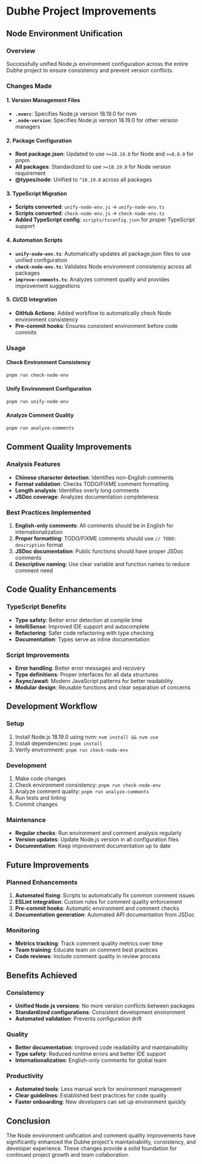 # Dubhe Project Improvements

## Node Environment Unification

### Overview
Successfully unified Node.js environment configuration across the entire Dubhe project to ensure consistency and prevent version conflicts.

### Changes Made

#### 1. Version Management Files
- **`.nvmrc`**: Specifies Node.js version 18.19.0 for nvm
- **`.node-version`**: Specifies Node.js version 18.19.0 for other version managers

#### 2. Package Configuration
- **Root package.json**: Updated to use `>=18.19.0` for Node and `>=8.0.0` for pnpm
- **All packages**: Standardized to use `>=18.19.0` for Node version requirement
- **@types/node**: Unified to `^18.19.0` across all packages

#### 3. TypeScript Migration
- **Scripts converted**: `unify-node-env.js` → `unify-node-env.ts`
- **Scripts converted**: `check-node-env.js` → `check-node-env.ts`
- **Added TypeScript config**: `scripts/tsconfig.json` for proper TypeScript support

#### 4. Automation Scripts
- **`unify-node-env.ts`**: Automatically updates all package.json files to use unified configuration
- **`check-node-env.ts`**: Validates Node environment consistency across all packages
- **`improve-comments.ts`**: Analyzes comment quality and provides improvement suggestions

#### 5. CI/CD Integration
- **GitHub Actions**: Added workflow to automatically check Node environment consistency
- **Pre-commit hooks**: Ensures consistent environment before code commits

### Usage

#### Check Environment Consistency
```bash
pnpm run check-node-env
```

#### Unify Environment Configuration
```bash
pnpm run unify-node-env
```

#### Analyze Comment Quality
```bash
pnpm run analyze-comments
```

## Comment Quality Improvements

### Analysis Features
- **Chinese character detection**: Identifies non-English comments
- **Format validation**: Checks TODO/FIXME comment formatting
- **Length analysis**: Identifies overly long comments
- **JSDoc coverage**: Analyzes documentation completeness

### Best Practices Implemented
1. **English-only comments**: All comments should be in English for internationalization
2. **Proper formatting**: TODO/FIXME comments should use `// TODO: description` format
3. **JSDoc documentation**: Public functions should have proper JSDoc comments
4. **Descriptive naming**: Use clear variable and function names to reduce comment need

## Code Quality Enhancements

### TypeScript Benefits
- **Type safety**: Better error detection at compile time
- **IntelliSense**: Improved IDE support and autocomplete
- **Refactoring**: Safer code refactoring with type checking
- **Documentation**: Types serve as inline documentation

### Script Improvements
- **Error handling**: Better error messages and recovery
- **Type definitions**: Proper interfaces for all data structures
- **Async/await**: Modern JavaScript patterns for better readability
- **Modular design**: Reusable functions and clear separation of concerns

## Development Workflow

### Setup
1. Install Node.js 18.19.0 using nvm: `nvm install && nvm use`
2. Install dependencies: `pnpm install`
3. Verify environment: `pnpm run check-node-env`

### Development
1. Make code changes
2. Check environment consistency: `pnpm run check-node-env`
3. Analyze comment quality: `pnpm run analyze-comments`
4. Run tests and linting
5. Commit changes

### Maintenance
- **Regular checks**: Run environment and comment analysis regularly
- **Version updates**: Update Node.js version in all configuration files
- **Documentation**: Keep improvement documentation up to date

## Future Improvements

### Planned Enhancements
1. **Automated fixing**: Scripts to automatically fix common comment issues
2. **ESLint integration**: Custom rules for comment quality enforcement
3. **Pre-commit hooks**: Automatic environment and comment checks
4. **Documentation generation**: Automated API documentation from JSDoc

### Monitoring
- **Metrics tracking**: Track comment quality metrics over time
- **Team training**: Educate team on comment best practices
- **Code reviews**: Include comment quality in review process

## Benefits Achieved

### Consistency
- **Unified Node.js versions**: No more version conflicts between packages
- **Standardized configurations**: Consistent development environment
- **Automated validation**: Prevents configuration drift

### Quality
- **Better documentation**: Improved code readability and maintainability
- **Type safety**: Reduced runtime errors and better IDE support
- **Internationalization**: English-only comments for global team

### Productivity
- **Automated tools**: Less manual work for environment management
- **Clear guidelines**: Established best practices for code quality
- **Faster onboarding**: New developers can set up environment quickly

## Conclusion

The Node environment unification and comment quality improvements have significantly enhanced the Dubhe project's maintainability, consistency, and developer experience. These changes provide a solid foundation for continued project growth and team collaboration. 